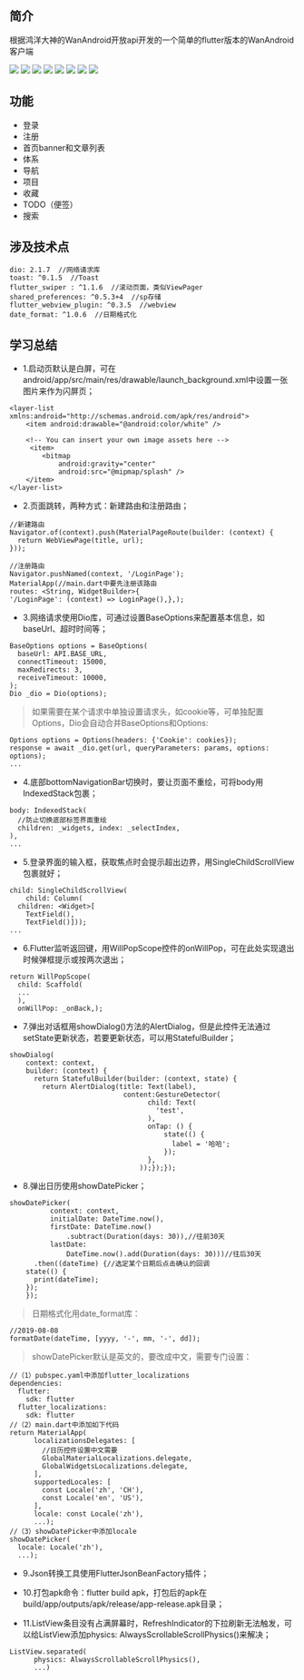 
## 简介

根据鸿洋大神的WanAndroid开放api开发的一个简单的flutter版本的WanAndroid客户端

![](./pic/screenshot0.jpg)
![](./pic/screenshot1.jpg)
![](./pic/screenshot2.jpg)
![](./pic/screenshot3.jpg)
![](./pic/screenshot4.jpg)
![](./pic/screenshot5.jpg)
![](./pic/screenshot6.jpg)
![](./pic/screenshot7.jpg)
## 功能

* 登录
* 注册
* 首页banner和文章列表
* 体系
* 导航
* 项目
* 收藏
* TODO（便签）
* 搜索

## 涉及技术点

``` 
dio: 2.1.7  //网络请求库
toast: ^0.1.5  //Toast
flutter_swiper : ^1.1.6  //滚动页面，类似ViewPager
shared_preferences: ^0.5.3+4  //sp存储
flutter_webview_plugin: ^0.3.5  //webview
date_format: ^1.0.6  //日期格式化
``` 

## 学习总结

* 1.启动页默认是白屏，可在android/app/src/main/res/drawable/launch_background.xml中设置一张图片来作为闪屏页；

```
<layer-list xmlns:android="http://schemas.android.com/apk/res/android">
    <item android:drawable="@android:color/white" />

    <!-- You can insert your own image assets here -->
     <item>
        <bitmap
            android:gravity="center"
            android:src="@mipmap/splash" />
    </item>
</layer-list>
```

* 2.页面跳转，两种方式：新建路由和注册路由；

```
//新建路由
Navigator.of(context).push(MaterialPageRoute(builder: (context) {
  return WebViewPage(title, url);
}));
    
//注册路由
Navigator.pushNamed(context, '/LoginPage');
MaterialApp(//main.dart中要先注册该路由
routes: <String, WidgetBuilder>{
'/LoginPage': (context) => LoginPage(),},);
```

* 3.网络请求使用Dio库，可通过设置BaseOptions来配置基本信息，如baseUrl、超时时间等；

```
BaseOptions options = BaseOptions(
  baseUrl: API.BASE_URL,
  connectTimeout: 15000,
  maxRedirects: 3,
  receiveTimeout: 10000,
);
Dio _dio = Dio(options);
```
>如果需要在某个请求中单独设置请求头，如cookie等，可单独配置Options，Dio会自动合并BaseOptions和Options:

```
Options options = Options(headers: {'Cookie': cookies});
response = await _dio.get(url, queryParameters: params, options: options);
...
```

* 4.底部bottomNavigationBar切换时，要让页面不重绘，可将body用IndexedStack包裹；

```
body: IndexedStack(
  //防止切换底部标签界面重绘
  children: _widgets, index: _selectIndex,
),
...
```

* 5.登录界面的输入框，获取焦点时会提示超出边界，用SingleChildScrollView包裹就好；

```
child: SingleChildScrollView(
    child: Column(
  children: <Widget>[
    TextField(),
    TextField()]));
...
```

* 6.Flutter监听返回键，用WillPopScope控件的onWillPop，可在此处实现退出时候弹框提示或按两次退出；

```
return WillPopScope(
  child: Scaffold(
  ...
  ),
  onWillPop: _onBack,);
```

* 7.弹出对话框用showDialog()方法的AlertDialog，但是此控件无法通过setState更新状态，若要更新状态，可以用StatefulBuilder；

```
showDialog(
    context: context,
    builder: (context) {
      return StatefulBuilder(builder: (context, state) {
        return AlertDialog(title: Text(label),
                            content:GestureDetector(
                                  child: Text(
                                    'test',
                                  ),
                                  onTap: () {
                                      state(() {
                                        label = '哈哈';
                                      });
                                  },
                                ));});});
```

* 8.弹出日历使用showDatePicker；

```
showDatePicker(
          context: context,
          initialDate: DateTime.now(),
          firstDate: DateTime.now()
              .subtract(Duration(days: 30)),//往前30天
          lastDate:
              DateTime.now().add(Duration(days: 30)))//往后30天
      .then((dateTime) {//选定某个日期后点击确认的回调
    state(() {
      print(dateTime);
    });
    });
```

>日期格式化用date_format库：

```
//2019-08-08
formatDate(dateTime, [yyyy, '-', mm, '-', dd]);
```

>showDatePicker默认是英文的，要改成中文，需要专门设置：

```
//（1）pubspec.yaml中添加flutter_localizations
dependencies:
  flutter:
    sdk: flutter
  flutter_localizations:
    sdk: flutter
//（2）main.dart中添加如下代码
return MaterialApp(
      localizationsDelegates: [
        //日历控件设置中文需要
        GlobalMaterialLocalizations.delegate,
        GlobalWidgetsLocalizations.delegate,
      ],
      supportedLocales: [
        const Locale('zh', 'CH'),
        const Locale('en', 'US'),
      ],
      locale: const Locale('zh'),
      ...);
//（3）showDatePicker中添加locale
showDatePicker(
  locale: Locale('zh'),
  ...);
```

* 9.Json转换工具使用FlutterJsonBeanFactory插件；

* 10.打包apk命令：flutter build apk，打包后的apk在build/app/outputs/apk/release/app-release.apk目录；

* 11.ListView条目没有占满屏幕时，RefreshIndicator的下拉刷新无法触发，可以给ListView添加physics: AlwaysScrollableScrollPhysics()来解决；

```
ListView.separated(
      physics: AlwaysScrollableScrollPhysics(),
      ...)
```